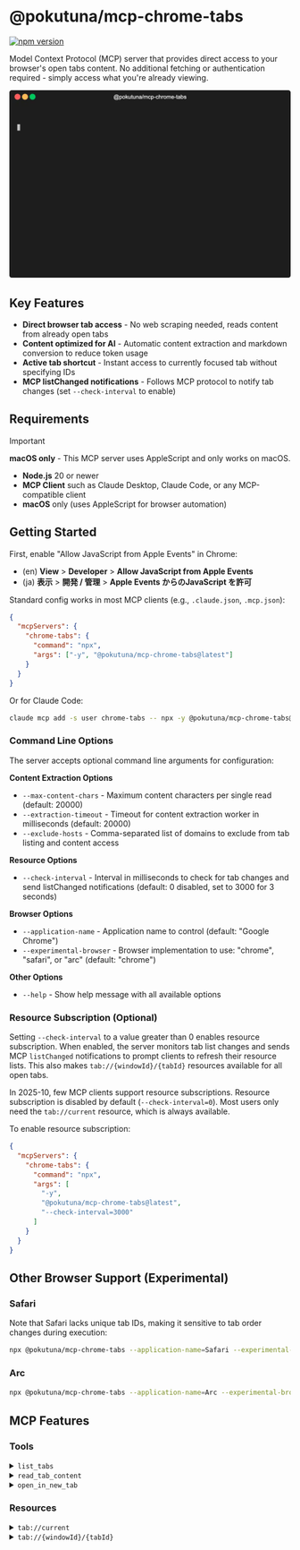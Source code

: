 # @pokutuna/mcp-chrome-tabs

[![npm version](https://badge.fury.io/js/@pokutuna%2Fmcp-chrome-tabs.svg)](https://badge.fury.io/js/@pokutuna%2Fmcp-chrome-tabs)

Model Context Protocol (MCP) server that provides direct access to your browser's open tabs content. No additional fetching or authentication required - simply access what you're already viewing.

<img src="./demo/demo.webp" width="600px" />

## Key Features

- **Direct browser tab access** - No web scraping needed, reads content from already open tabs
- **Content optimized for AI** - Automatic content extraction and markdown conversion to reduce token usage
- **Active tab shortcut** - Instant access to currently focused tab without specifying IDs
- **MCP listChanged notifications** - Follows MCP protocol to notify tab changes (set `--check-interval` to enable)

## Requirements

> [!IMPORTANT]  
> **macOS only** - This MCP server uses AppleScript and only works on macOS.

- **Node.js** 20 or newer
- **MCP Client** such as Claude Desktop, Claude Code, or any MCP-compatible client
- **macOS** only (uses AppleScript for browser automation)

## Getting Started

First, enable "Allow JavaScript from Apple Events" in Chrome:

- (en) **View** > **Developer** > **Allow JavaScript from Apple Events**
- (ja) **表示** > **開発 / 管理** > **Apple Events からのJavaScript を許可**

Standard config works in most MCP clients (e.g., `.claude.json`, `.mcp.json`):

```json
{
  "mcpServers": {
    "chrome-tabs": {
      "command": "npx",
      "args": ["-y", "@pokutuna/mcp-chrome-tabs@latest"]
    }
  }
}
```

Or for Claude Code:

```bash
claude mcp add -s user chrome-tabs -- npx -y @pokutuna/mcp-chrome-tabs@latest
```

### Command Line Options

The server accepts optional command line arguments for configuration:

**Content Extraction Options**
- `--max-content-chars` - Maximum content characters per single read (default: 20000)
- `--extraction-timeout` - Timeout for content extraction worker in milliseconds (default: 20000)
- `--exclude-hosts` - Comma-separated list of domains to exclude from tab listing and content access

**Resource Options**
- `--check-interval` - Interval in milliseconds to check for tab changes and send listChanged notifications (default: 0 disabled, set to 3000 for 3 seconds)

**Browser Options**
- `--application-name` - Application name to control (default: "Google Chrome")
- `--experimental-browser` - Browser implementation to use: "chrome", "safari", or "arc" (default: "chrome")

**Other Options**
- `--help` - Show help message with all available options

### Resource Subscription (Optional)

Setting `--check-interval` to a value greater than 0 enables resource subscription. When enabled, the server monitors tab list changes and sends MCP `listChanged` notifications to prompt clients to refresh their resource lists. This also makes `tab://{windowId}/{tabId}` resources available for all open tabs.

In 2025-10, few MCP clients support resource subscriptions. Resource subscription is disabled by default (`--check-interval=0`). Most users only need the `tab://current` resource, which is always available.

To enable resource subscription:

```json
{
  "mcpServers": {
    "chrome-tabs": {
      "command": "npx",
      "args": [
        "-y",
        "@pokutuna/mcp-chrome-tabs@latest",
        "--check-interval=3000"
      ]
    }
  }
}
```

## Other Browser Support (Experimental)

### Safari

Note that Safari lacks unique tab IDs, making it sensitive to tab order changes during execution:

```bash
npx @pokutuna/mcp-chrome-tabs --application-name=Safari --experimental-browser=safari
```

### Arc

```bash
npx @pokutuna/mcp-chrome-tabs --application-name=Arc --experimental-browser=arc
```

## MCP Features

### Tools

<details>
<summary><code>list_tabs</code></summary>

List all open tabs in the user's browser with their titles, URLs, and tab references.

- Returns: Markdown formatted list of tabs with tab IDs for reference

</details>

<details>
<summary><code>read_tab_content</code></summary>

Get readable content from a tab in the user's browser.

- `id` (optional): Tab reference from `list_tabs` output (e.g., `ID:12345:67890`)
- If `id` is omitted, uses the currently active tab
- Returns: Clean, readable content extracted using Mozilla Readability

</details>

<details>
<summary><code>open_in_new_tab</code></summary>

Open a URL in a new tab to present content or enable user interaction with webpages.

- `url` (required): URL to open in the browser
- Returns: Tab ID in format `ID:windowId:tabId` for immediate access to the new tab

</details>

### Resources

<details>
<summary><code>tab://current</code></summary>

Resource representing the content of the currently active tab.

- **URI**: `tab://current`
- **MIME type**: `text/markdown`
- **Content**: Real-time content of the active browser tab
- **Always available** regardless of `--check-interval` setting

</details>

<details>
<summary><code>tab://{windowId}/{tabId}</code></summary>

Resource template for accessing specific tabs.

- **URI pattern**: `tab://{windowId}/{tabId}`
- **MIME type**: `text/markdown`
- **Content**: Content of the specified tab
- **Availability**: Only when `--check-interval` is set to a value greater than 0
- Resources are dynamically generated based on currently open tabs
- When enabled, the server monitors tab changes and sends MCP listChanged notifications

</details>
